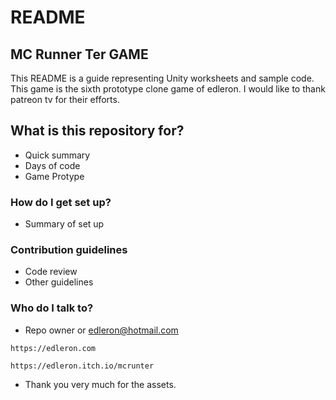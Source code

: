 # README

## MC Runner Ter GAME

This README is a guide representing Unity worksheets and sample code. This game is the sixth prototype clone game of edleron. I would like to thank patreon tv for their efforts.

## What is this repository for?

* Quick summary
* Days of code
* Game Protype

### How do I get set up?

* Summary of set up

### Contribution guidelines

* Code review
* Other guidelines

### Who do I talk to?

* Repo owner or edleron@hotmail.com

```
https://edleron.com
```

```
https://edleron.itch.io/mcrunter

```

* Thank you very much for the assets.
